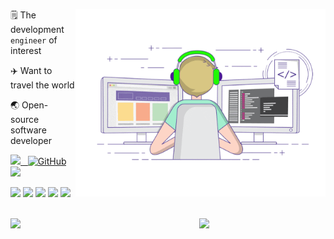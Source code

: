 

<div>
  
<a href="https://voidm.com/" target="_blank"><img align="right"  width="400px" src="./developer-github.gif"  /></a>
<!-- 👨‍💻‍ Engineer -->

🗒️ The development `engineer` of interest

✈️ Want to travel the world

🌏 Open-source software developer

<!-- 🎈 Meet our team of [@Marlkiller](https://pornhub.com/) -->

<!-- [![wechat](https://img.shields.io/badge/公众号：暂时没有-%23323031?style=flat&logo=wechat)](https://pornhub.com/) -->

<p >
  <a href="https://voidm.com/">
    <img src="https://komarev.com/ghpvc/?username=marlkiller">&nbsp;&nbsp;
    <img alt="GitHub" src="https://img.shields.io/badge/dynamic/json?logo=github&label=GitHub+Followers&labelColor=282c34&color=181717&query=%24.data.totalSubs&url=https%3A%2F%2Fapi.spencerwoo.com%2Fsubstats%2F%3Fsource%3Dgithub%26queryKey%3Dmarlkiller&longCache=true">
    <img src="https://media.giphy.com/media/WUlplcMpOCEmTGBtBW/giphy.gif" width="30">
</a>
<p>

[![](https://img.shields.io/badge/C++-1E90FF?style=flat-square&logo=C&logoColor=white)](#)
[![](https://img.shields.io/badge/-Java-red?style=flat-square&logo=openjdk&logoColor=white)](#)
[![](https://img.shields.io/badge/Python-000000?style=flat-square&logo=Python&logoColor=White)](#)
[![](https://img.shields.io/badge/Vim-2E8B57?style=flat-square&logo=Vim&logoColor=White)](#)
[![](https://img.shields.io/badge/IDE-Jetbrains-000000?style=flat-square&logo=jetbrains&logoColor=White)](#)

<!-- 
<img align="right" src="https://github-readme-stats.vercel.app/api/top-langs/?username=panjf2000&show_icons=true&theme=cobalt&layout=compact" alt="Top Langs" />
-->

</div>

<br> 

<div style="display: flex;justify-content: space-between;">
  <img style="width: 50%;" src="https://github-readme-stats.vercel.app/api?username=marlkiller&&show_icons=true&include_all_commits=true&count_private=true&&theme=swift" />
<img style="width: 40%;" src="https://github-readme-stats.vercel.app/api/top-langs/?username=marlkiller&layout=compact&langs_count=6&theme=swift" />

</div>
